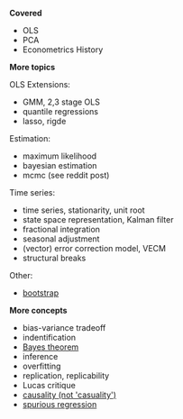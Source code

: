 **Covered**

- OLS
- PCA
- Econometrics History

**More topics**

OLS Extensions:

- GMM, 2,3 stage OLS
- quantile regressions 
- lasso, rigde

Estimation:

- maximum likelihood
- bayesian estimation
- mcmc (see reddit post)

Time series:

- time series, stationarity, unit root
- state space representation, Kalman filter
- fractional integration
- seasonal adjustment
- (vector) error correction model, VECM
- structural breaks 

Other:

- [bootstrap](https://www.schmidheiny.name/teaching/bootstrap2up.pdf)


**More concepts**

- bias-variance tradeoff
- indentification
- [Bayes theorem](http://onlinestatbook.com/2/probability/bayes_demo.html)
- inference 
- overfitting
- replication, replicability
- Lucas critique
- [causality (not 'casuality')](https://chrisaulddotcom.wordpress.com/2013/10/08/remarks-on-chen-and-pearl-on-causality-in-econometrics-textbooks/)
- [spurious regression](https://mpra.ub.uni-muenchen.de/59008/)
